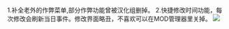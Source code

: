 1.补全老外的作弊菜单,部分作弊功能曾被汉化组删掉。
2.快捷修改时间功能，每次修改会刷新当日事件。修改界面略丑，不喜欢可以在MOD管理器里关掉。
![](http://static.apple.nextmedia.com/images/e-paper/20150519/large/1432040423_332b.jpg)


